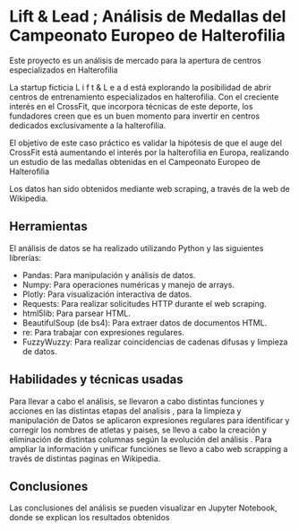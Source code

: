 # Lift & Lead ; Análisis de Medallas del Campeonato Europeo de Halterofilia 

Este proyecto es un análisis de mercado para la apertura de centros especializados en Halterofilia

La startup ficticia L i f t & L e a d está explorando la posibilidad de abrir centros de entrenamiento
especializados en halterofilia. Con el creciente interés en el CrossFit, que incorpora técnicas
de este deporte, los fundadores creen que es un buen momento para invertir en centros
dedicados exclusivamente a la halterofilia.


El objetivo de este caso práctico es validar la hipótesis de que el auge del CrossFit está
aumentando el interés por la halterofilia en Europa, realizando un estudio de las medallas obtenidas 
en el Campeonato Europeo de Halterofilia


Los datos han sido obtenidos mediante web scraping, a través de la web de Wikipedia.


## **Herramientas** 

El análisis de datos se ha realizado utilizando Python y las siguientes librerías:
- Pandas: Para manipulación y análisis de datos.
- Numpy: Para operaciones numéricas y manejo de arrays.
- Plotly: Para visualización interactiva de datos.
- Requests: Para realizar solicitudes HTTP durante el web scraping.
- html5lib: Para parsear HTML.
- BeautifulSoup (de bs4): Para extraer datos de documentos HTML.
- re: Para trabajar con expresiones regulares.
- FuzzyWuzzy: Para realizar coincidencias de cadenas difusas y limpieza de datos.


## Habilidades y técnicas usadas

Para llevar a cabo el análisis, se llevaron a cabo distintas funciones y acciones en las distintas etapas
del analisis , para la limpieza y manipulación de Datos se aplicaron expresiones regulares para identificar y corregir los nombres de atletas y paises, 
se llevo a cabo la creación y eliminación de distintas columnas según la evolución del análisis . 
Para ampliar la información y unificar funciónes se llevo a cabo web scrapping a través de distintas paginas en Wikipedia.  


## Conclusiones

Las conclusiones del análisis se pueden visualizar en Jupyter Notebook, donde se explican los resultados obtenidos
